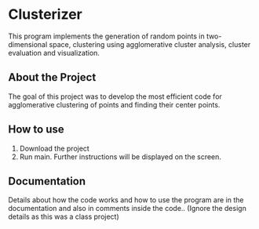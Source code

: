 # Clusterizer

This program implements the generation of random points in two-dimensional space, clustering using agglomerative cluster analysis, cluster evaluation and visualization.


## About the Project
The goal of this project was to develop the most efficient code for agglomerative clustering of points and finding their center points.


## How to use
1) Download the project
2) Run main. Further instructions will be displayed on the screen.


## Documentation
Details about how the code works and how to use the program are in the documentation and also in comments inside the code.. (Ignore the design details as this was a class project)
